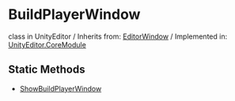 # BuildPlayerWindow
class in UnityEditor
 / Inherits from: <a href="https://docs.unity3d.com/6000.1/Documentation/ScriptReference/EditorWindow.html">EditorWindow</a> / Implemented in: <a href="https://docs.unity3d.com/6000.1/Documentation/ScriptReference/UnityEditor.CoreModule.html">UnityEditor.CoreModule</a>

## Static Methods
- <a href="https://docs.unity3d.com/6000.1/Documentation/ScriptReference/BuildPlayerWindow.ShowBuildPlayerWindow.html">ShowBuildPlayerWindow</a>
